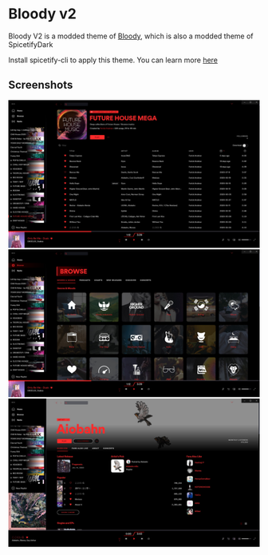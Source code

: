 # Bloody v2

Bloody V2 is a modded theme of [Bloody](https://github.com/morpheusthewhite/spicetify-themes/tree/master/Bloody), which is also a modded theme of SpicetifyDark

Install spicetify-cli to apply this theme. You can learn more [here](https://github.com/khanhas/spicetify-cli)

## Screenshots

![Playlist](./screenshots/screenshot1.jpg)
![Browse](./screenshots/screenshot2.jpg)
![Artist Page](./screenshots/screenshot3.jpg)